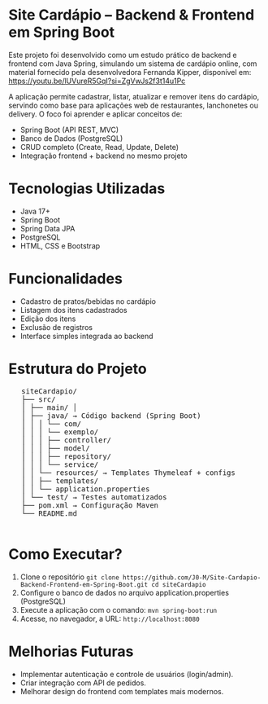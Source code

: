 # Site Cardápio – Backend & Frontend em Spring Boot

Este projeto foi desenvolvido como um estudo prático de backend e frontend com Java Spring, simulando um sistema de cardápio online, com material fornecido pela desenvolvedora Fernanda Kipper, disponível em: https://youtu.be/lUVureR5GqI?si=ZgVwJs2f3t14u1Pc

A aplicação permite cadastrar, listar, atualizar e remover itens do cardápio, servindo como base para aplicações web de restaurantes, lanchonetes ou delivery.
O foco foi aprender e aplicar conceitos de:

- Spring Boot (API REST, MVC)
- Banco de Dados (PostgreSQL)
- CRUD completo (Create, Read, Update, Delete)
- Integração frontend + backend no mesmo projeto

# Tecnologias Utilizadas

- Java 17+
- Spring Boot
- Spring Data JPA
- PostgreSQL
- HTML, CSS e Bootstrap

# Funcionalidades

- Cadastro de pratos/bebidas no cardápio
- Listagem dos itens cadastrados
- Edição dos itens
- Exclusão de registros
- Interface simples integrada ao backend

# Estrutura do Projeto

<pre markdown="1">
   siteCardapio/ 
   ├── src/ 
   │ ├── main/ │
   │ ├── java/ → Código backend (Spring Boot)
   │ │ │ └── com/
   │ │ │ └── exemplo/
   │ │ │ ├── controller/
   │ │ │ ├── model/
   │ │ │ ├── repository/
   │ │ │ └── service/
   │ │ └── resources/ → Templates Thymeleaf + configs
   │ │ ├── templates/
   │ │ └── application.properties
   │ └── test/ → Testes automatizados
   ├── pom.xml → Configuração Maven
   └── README.md
 </pre>

# Como Executar?

1. Clone o repositório
   `
    git clone https://github.com/J0-M/Site-Cardapio-Backend-Frontend-em-Spring-Boot.git
    cd siteCardapio
   `
2. Configure o banco de dados no arquivo application.properties (PostgreSQL)
3. Execute a aplicação com o comando:
   `
    mvn spring-boot:run
   `
4. Acesse, no navegador, a URL:
   `
    http://localhost:8080
   `
# Melhorias Futuras 
- Implementar autenticação e controle de usuários (login/admin).
- Criar integração com API de pedidos.
- Melhorar design do frontend com templates mais modernos.
